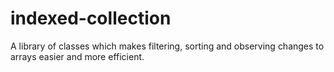 # indexed-collection
A library of classes which makes filtering, sorting and observing changes to arrays easier and more efficient.
